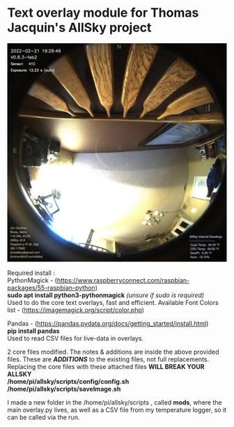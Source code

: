# Text overlay module for Thomas Jacquin's AllSky project

![Overlay Image](https://github.com/jcauthen78/as_overlay/blob/1567cadf570bfb3f25462e8793f0786d50d8faea/allSky_overlay.jpg)

Required install : <br>
PythonMagick - (https://www.raspberryconnect.com/raspbian-packages/55-raspbian-python)<br>
**sudo apt install python3-pythonmagick** _(unsure if sudo is required)_<br>
Used to do the core text overlays, fast and efficient. Available Font Colors list - (https://imagemagick.org/script/color.php)

Pandas - (https://pandas.pydata.org/docs/getting_started/install.html)<br>
**pip install pandas**<br>
Used to read CSV files for live-data in overlays.<br>

    
2 core files modified. The notes & additions are inside the above provided files. These are _**ADDITIONS**_ to the existing files, not full replacements. Replacing the core files with these attached files **WILL BREAK YOUR ALLSKY** <br>
**/home/pi/allsky/scripts/config/config.sh<br>
/home/pi/allsky/scripts/saveImage.sh<br>**

I made a new folder in the /home/pi/allsky/scripts , called **mods**, where the main overlay.py lives, as well as a CSV file from my temperature logger, so it can be called via the run. 
